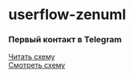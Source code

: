 # userflow-zenuml

### Первый контакт в Telegram

<a href="./Первый контакт в Telegram/schema.zenuml">Читать схему</a></br>
<a href="./Первый контакт в Telegram/image.png">Смотреть схему</a>
